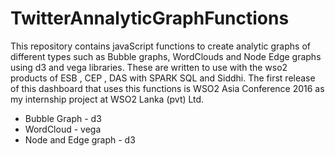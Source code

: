 # TwitterAnnalyticGraphFunctions

This repository contains javaScript functions to create analytic graphs of different types such as Bubble graphs, WordClouds and Node Edge graphs using d3 and vega libraries. These are written to use with the wso2 products of ESB , CEP , DAS with SPARK SQL and Siddhi. The first release of this dashboard that uses this functions is WSO2 Asia Conference 2016 as my internship project at WSO2 Lanka (pvt) Ltd.

* Bubble Graph - d3
* WordCloud - vega
* Node and Edge graph - d3

